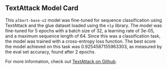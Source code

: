 ## TextAttack Model Card
This `albert-base-v2` model was fine-tuned for sequence classification using TextAttack 
and the glue dataset loaded using the `nlp` library. The model was fine-tuned 
for 5 epochs with a batch size of 32, a learning 
rate of 3e-05, and a maximum sequence length of 64. 
Since this was a classification task, the model was trained with a cross-entropy loss function. 
The best score the model achieved on this task was 0.9254587155963303, as measured by the 
eval set accuracy, found after 2 epochs.

For more information, check out [TextAttack on Github](https://github.com/QData/TextAttack).
